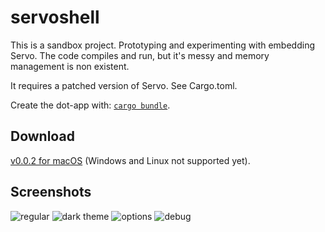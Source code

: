 # servoshell

This is a sandbox project. Prototyping and experimenting with embedding Servo.
The code compiles and run, but it's messy and memory management is non existent.

It requires a patched version of Servo. See Cargo.toml.

Create the dot-app with: [`cargo bundle`](https://github.com/burtonageo/cargo-bundle).

## Download

[v0.0.2 for macOS](https://github.com/paulrouget/servoshell/releases) (Windows and Linux not supported yet).

## Screenshots

![regular](https://github.com/paulrouget/servoshell/blob/master/screenshots/regular.png?raw=true "regular")
![dark theme](https://github.com/paulrouget/servoshell/blob/master/screenshots/dark-theme.png?raw=true "dark theme")
![options](https://github.com/paulrouget/servoshell/blob/master/screenshots/options.png?raw=true "options")
![debug](https://github.com/paulrouget/servoshell/blob/master/screenshots/debug.png?raw=true "debug")
